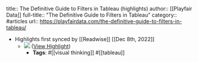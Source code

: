 title:: The Definitive Guide to Filters in Tableau (highlights)
author:: [[Playfair Data]]
full-title:: "The Definitive Guide to Filters in Tableau"
category:: #articles
url:: https://playfairdata.com/the-definitive-guide-to-filters-in-tableau/

- Highlights first synced by [[Readwise]] [[Dec 8th, 2022]]
	- ![](https://playfairdata.com/wp-content/uploads/2022/09/Order-of-Operations-in-Tableau.png) ([View Highlight](https://read.readwise.io/read/01gkqaefw3svdahdg1qz4xyzv5))
		- **Tags**: #[[visual thinking]] #[[tableau]]